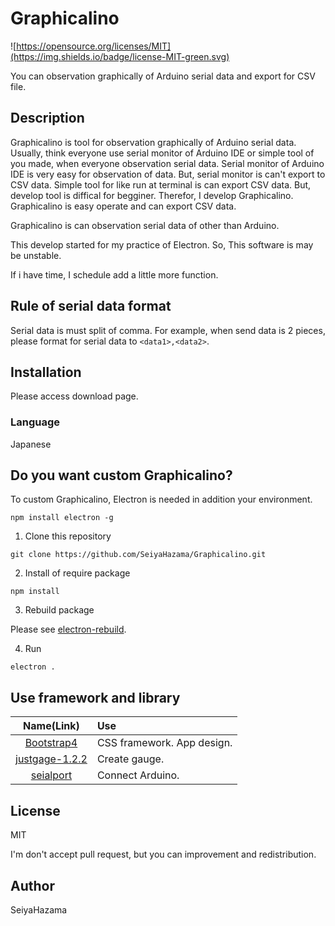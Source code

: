 Graphicalino
===

![https://opensource.org/licenses/MIT](https://img.shields.io/badge/license-MIT-green.svg)

You can observation graphically of Arduino serial data and export for CSV file.

## Description

Graphicalino is tool for observation graphically of Arduino serial data. Usually, think everyone use serial monitor of Arduino IDE or simple tool of you made, when everyone observation serial data.
Serial monitor of Arduino IDE is very easy for observation of data. But, serial monitor is can't export to CSV data.
Simple tool for like run at terminal is can export CSV data. But, develop tool is diffical for begginer.
Therefor, I develop Graphicalino. Graphicalino is easy operate and can export CSV data.

Graphicalino is can observation serial data of other than Arduino.

This develop started for my practice of Electron. So, This software is may be unstable.

If i have time, I schedule add a little more function.

## Rule of serial data format

Serial data is must split of comma. For example, when send data is 2 pieces, please format for serial data to `<data1>,<data2>`.

## Installation

Please access download page.

### Language

Japanese

## Do you want custom Graphicalino?

To custom Graphicalino, Electron is needed in addition your environment.

```
npm install electron -g
```

1. Clone this repository

```
git clone https://github.com/SeiyaHazama/Graphicalino.git
```

2. Install of require package

```
npm install
```

3. Rebuild package

Please see [electron-rebuild](https://github.com/electron/electron-rebuild).

4. Run

```
electron .
```

## Use framework and library

|Name(Link)|Use|
|:---:|:---|
|[Bootstrap4](https://getbootstrap.com/)|CSS framework. App design.|
|[justgage-1.2.2](http://justgage.com/)|Create gauge.|
|[seialport](https://serialport.io/)|Connect Arduino.|

## License

MIT

I'm don't accept pull request, but you can improvement and redistribution.

## Author

SeiyaHazama

